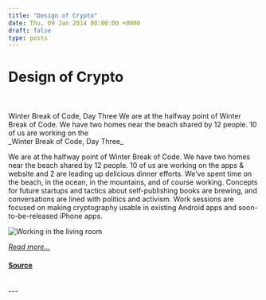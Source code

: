 ```yaml
---
title: "Design of Crypto"
date: Thu, 09 Jan 2014 00:00:00 +0000
draft: false
type: posts
---
```

# Design of Crypto

<br/>

<br/>
 Winter Break of Code, Day Three We are at the halfway point of Winter Break of Code. We have two homes near the beach shared by 12 people. 10 of us are working on the
<br/>
_Winter Break of Code, Day Three_

We are at the halfway point of Winter Break of Code. We have two homes near the beach shared by 12 people. 10 of us are working on the apps & website and 2 are leading up delicious dinner efforts. We’ve spent time on the beach, in the ocean, in the mountains, and of course working. Concepts for future startups and tactics about self-publishing books are brewing, and conversations are lined with politics and activism. Work sessions are focused on making cryptography usable in existing Android apps and soon-to-be-released iPhone apps.

![Working in the living room](/blog/images/meghana-wboc-working.jpg)

[_Read more..._](https://signal.org/blog/design-of-crypto/)

#### [Source](https://signal.org/blog/design-of-crypto/)

<br/>
---
